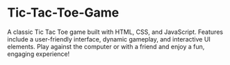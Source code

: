 # Tic-Tac-Toe-Game
A classic Tic Tac Toe game built with HTML, CSS, and JavaScript. Features include a user-friendly interface, dynamic gameplay, and interactive UI elements. Play against the computer or with a friend and enjoy a fun, engaging experience!
